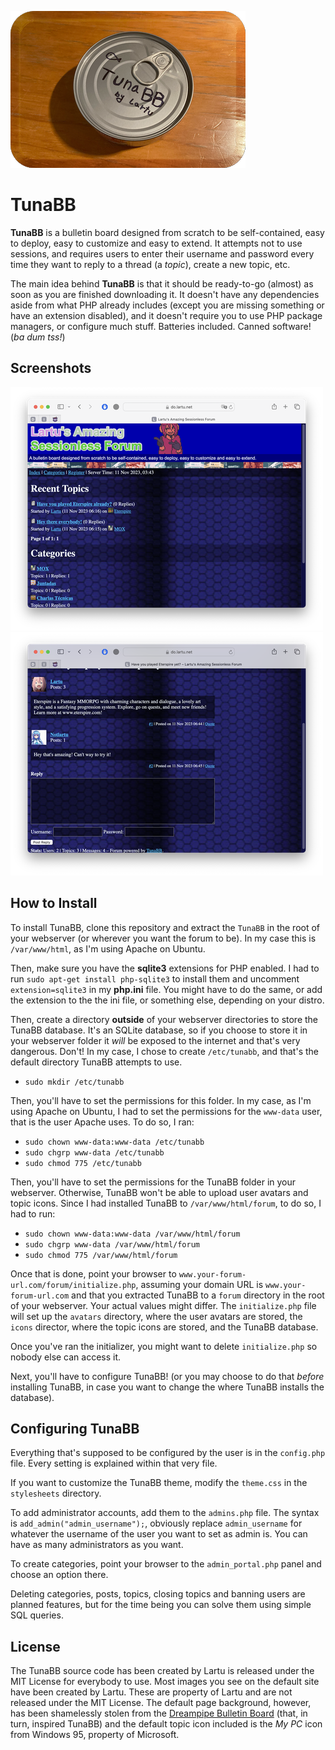 ![TunaBB Logo](https://github.com/Lartu/TunaBB/blob/main/logo_bevel_logo.png?raw=true)

# TunaBB

**TunaBB** is a bulletin board designed from scratch to be self-contained, easy to deploy, easy to customize and easy to extend. It attempts not to use sessions, and requires users to enter their username and password every time they want to reply to a thread (a _topic_), create a new topic, etc.

The main idea behind **TunaBB** is that it should be ready-to-go (almost) as soon as you are finished
downloading it. It doesn't have any dependencies aside from what PHP already includes (except you are missing something or have an extension disabled), and it doesn't require you to use PHP package managers, or configure much stuff. Batteries included. Canned software! (_ba dum tss!_)

## Screenshots

![Screenshot 1](https://github.com/Lartu/TunaBB/blob/main/Screenshots/Screenshot1.png?raw=true)
![Screenshot 2](https://github.com/Lartu/TunaBB/blob/main/Screenshots/Screenshot2.png?raw=true)

## How to Install

To install TunaBB, clone this repository and extract the `TunaBB` in the root of your webserver (or wherever you want the forum to be). In my case this is `/var/www/html`, as I'm using Apache on Ubuntu.

Then, make sure you have the **sqlite3** extensions for PHP enabled. I had to run `sudo apt-get install php-sqlite3` to install them and uncomment `extension=sqlite3` in my **php.ini** file. You might have to do the same, or add the extension to the the ini file, or something else, depending on your distro. 

Then, create a directory **outside** of your webserver directories to store the TunaBB database. It's an SQLite database, so if you choose to store it in your webserver folder it _will_ be exposed to the internet and that's very dangerous. Don't! In my case, I chose to create `/etc/tunabb`, and that's the default directory TunaBB attempts to use.

* `sudo mkdir /etc/tunabb`

Then, you'll have to set the permissions for this folder. In my case, as I'm using Apache on Ubuntu, I had to set the permissions for the `www-data` user, that is the user Apache uses. To do so, I ran:

* `sudo chown www-data:www-data /etc/tunabb`
* `sudo chgrp www-data /etc/tunabb`
* `sudo chmod 775 /etc/tunabb`

Then, you'll have to set the permissions for the TunaBB folder in your webserver. Otherwise, TunaBB won't be able to upload user avatars and topic icons. Since I had installed TunaBB to `/var/www/html/forum`, to do so, I had to run:

* `sudo chown www-data:www-data /var/www/html/forum`
* `sudo chgrp www-data /var/www/html/forum`
* `sudo chmod 775 /var/www/html/forum`

Once that is done, point your browser to `www.your-forum-url.com/forum/initialize.php`, assuming your domain URL is `www.your-forum-url.com` and that you extracted TunaBB to a `forum` directory in the root of your webserver. Your actual values might differ. The `initialize.php` file will set up the `avatars` directory, where the user avatars are stored, the `icons` director, where the topic icons are stored, and the TunaBB database.

Once you've ran the initializer, you might want to delete `initialize.php` so nobody else can access it.

Next, you'll have to configure TunaBB! (or you may choose to do that _before_ installing TunaBB, in case you want to change the where TunaBB installs the database).

## Configuring TunaBB

Everything that's supposed to be configured by the user is in the `config.php` file. Every setting is explained within that very file.

If you want to customize the TunaBB theme, modify the `theme.css` in the `stylesheets` directory.

To add administrator accounts, add them to the `admins.php` file. The syntax is `add_admin("admin_username");`, obviously replace `admin_username` for whatever the username of the user you want to set as admin is. You can have as many administrators as you want.

To create categories, point your browser to the `admin_portal.php` panel and choose an option there.

Deleting categories, posts, topics, closing topics and banning users are planned features, but for the time being you can solve them using simple SQL queries.

## License

The TunaBB source code has been created by Lartu is released under the MIT License for everybody to use. Most images you see on the default site have been created by Lartu. These are property of Lartu and are not released under the MIT License. The default page background, however, has been shamelessly stolen from the [Dreampipe Bulletin Board](http://dreampipe.net) (that, in turn, inspired TunaBB) and the default topic icon included is the _My PC_ icon from Windows 95, property of Microsoft.

